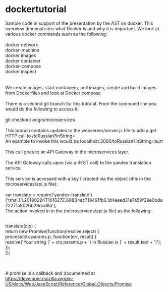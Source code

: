 # dockertutorial
Sample code in support of the presentation by the AST on docker.  This overview demonstrates what Docker is and why it is important.  We look at various docker commands such as the following:
<br/><br/>
docker network <br/>
docker-machine<br/>
docker images<br/>
docker container<br/>
docker-compose<br/>
docker inspect<br/>
<br/><br/>
We create images, start containers, pull images, create and build images from Dockerfiles and look at Docker compose
<br/><br/>
There is a second git branch for this tutorial.  From the command line you would do the following to access it:
<br/><br/>
git checkout origin/microservices
<br/><br/>
This branch contains updates to the webserver/server.js file to add a get HTTP call to /toRussian?inString=<the string to convert>
<br/>
An example to invoke this would be localhost:3000/toRussian?inString=burt
<br/><br/>
This call goes to an API Gateway in the microservices layer.  
<br/>
The API Gateway calls upon (via a REST call) to the yandex translation service.
<br/><br/>
This service is accessed with a key I created via the object (this in the microservices/api.js file):<br/><br/>
var translate = require('yandex-translate')('trnsl.1.1.20180224T101627Z.60834ac718491fb6.1d4eeed31e7a59f39e0bda72271a8026b29dcd8a');
<br/>
The action invoked in in the (microservices/api.js file) as the following:<br/><br/>

   translate(ctx) { <br/>
        return new Promise(function(resolve,reject) { <br/>
             process(ctx.params.p, function(err, result) { <br/>
                 resolve('Your string (' + ctx.params.p + ') in Russian is (' + result.text + ')'); <br/>
             }); <br/>
        }); <br/>

<br/><br/>
A promise is a callback and documented at https://developer.mozilla.org/en-US/docs/Web/JavaScript/Reference/Global_Objects/Promise
